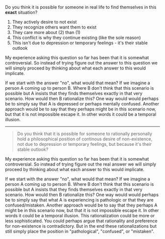Do you think it is possible for someone in real life to find themselves in this **exact** situation?

1. They actively desire to not exist
2. They recognize others want them to exist
3. They care more about (2) than (1) 
4. This conflict is why they continue existing (like the sole reason)
5. This isn't due to depression or temporary feelings - it's their stable outlook

My experience asking this question so far has been that it is somewhat controversial. So instead of trying figure out the answer to this question we will simply proceed by thinking about what each answer to this would implicate.

If we start with the answer "no", what would that mean? If we imagine a person A coming up to person B. Where B don't think that this scenario is possible but A insists that they finds themselves exactly in that very scenario. How would then B rationalize this? One way would would perhaps be to simply say that A is depressed or perhaps mentally confused. Another approach would be to say that they perhaps might be in this scenario now, but that it is not impossible escape it. In other words it could be a temporal illusion.

-----------------------

> Do you think that it is possible for someone to rationally personally hold a philosophical position of continous desire of non-existence, not due to depression or temporary feelings, but because it's their stable outlook?

My experience asking this question so far has been that it is somewhat controversial. So instead of trying figure out the real answer we will simply proceed by thinking about what each answer to this would implicate.

If we start with the answer "no", what would that mean? If we imagine a person A coming up to person B. Where B don't think that this scenario is possible but A insists that they finds themselves exactly in that very scenario. How would then B rationalize this? One way would would perhaps be to simply say that what A is experiencing is pathologic or that they are confused/mistaken. Another approach would be to say that they perhaps A might be in this scenario now, but that it is not impossible escape it. In other words it could be a temporal illusion. This rationalization could be more or less sophisticated. You could perhaps argue that rationality and preference for non-existence is contradictory. But in the end these rationalizations but still simply place the position in "pathological", "confused", or "mistaken".